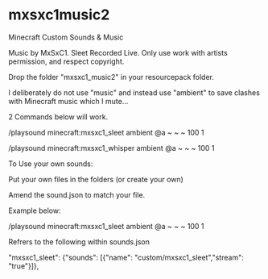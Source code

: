 # mxsxc1music2
Minecraft Custom Sounds &amp; Music

Music by MxSxC1. Sleet Recorded Live. Only use work with artists permission, and respect copyright.

Drop the folder "mxsxc1_music2" in your resourcepack folder.

I deliberately do not use "music" and instead use "ambient" to save clashes with Minecraft music which I mute...

2 Commands below will work.

/playsound minecraft:mxsxc1_sleet ambient @a ~ ~ ~ 100 1

/playsound minecraft:mxsxc1_whisper ambient @a ~ ~ ~ 100 1

To Use your own sounds:

Put your own files in the folders (or create your own)

Amend the sound.json to match your file.

Example below:

/playsound minecraft:mxsxc1_sleet ambient @a ~ ~ ~ 100 1

Refrers to the following within sounds.json

"mxsxc1_sleet": {"sounds": [{"name": "custom/mxsxc1_sleet","stream": "true"}]},

